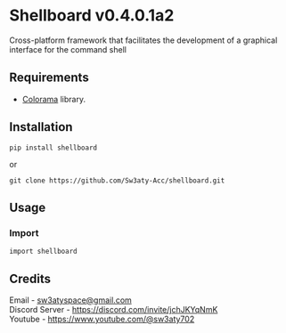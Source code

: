 # Shellboard v0.4.0.1a2
Cross-platform framework that facilitates the development of a graphical interface for the command shell
## Requirements
* [Colorama](https://github.com/tartley/colorama) library.
## Installation
```
pip install shellboard
```
or
```
git clone https://github.com/Sw3aty-Acc/shellboard.git
```

## Usage
### Import
```
import shellboard
```

## Credits
Email - [sw3atyspace@gmail.com](mailto:youraddress@url.com) \
Discord Server - https://discord.com/invite/jchJKYqNmK \
Youtube - https://www.youtube.com/@sw3aty702
